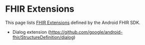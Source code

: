 # FHIR Extensions

This page lists [FHIR Extensions](http://hl7.org/fhir/extensibility.html) defined by the Android FHIR SDK.

* Dialog extension (https://github.com/google/android-fhir/StructureDefinition/dialog)
